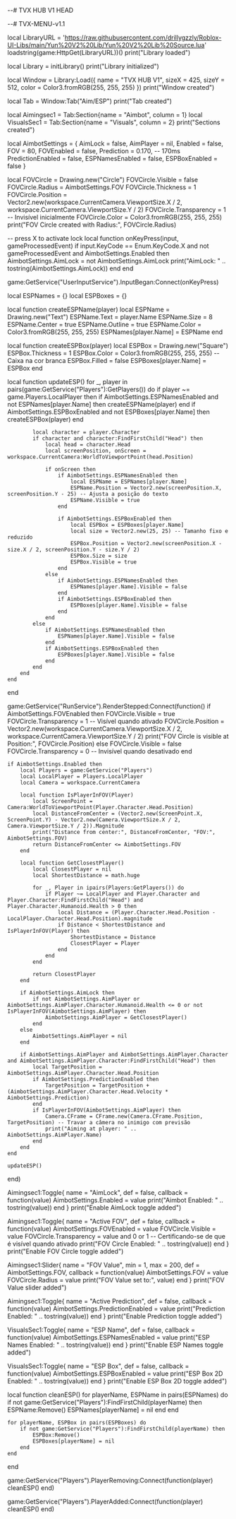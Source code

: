 --# TVX HUB V1 HEAD

--# TVX-MENU-v1.1

local LibraryURL = 'https://raw.githubusercontent.com/drillygzzly/Roblox-UI-Libs/main/Yun%20V2%20Lib/Yun%20V2%20Lib%20Source.lua'
loadstring(game:HttpGet(LibraryURL))()
print("Library loaded")

local Library = initLibrary()
print("Library initialized")

local Window = Library:Load({
    name = "TVX HUB V1",
    sizeX = 425,
    sizeY = 512,
    color = Color3.fromRGB(255, 255, 255)
})
print("Window created")

local Tab = Window:Tab("Aim/ESP")
print("Tab created")

local Aimingsec1 = Tab:Section{name = "Aimbot", column = 1}
local VisualsSec1 = Tab:Section{name = "Visuals", column = 2}
print("Sections created")

local AimbotSettings = {
    AimLock = false,
    AimPlayer = nil,
    Enabled = false,
    FOV = 80,
    FOVEnabled = false,
    Prediction = 0.170, -- 170ms
    PredictionEnabled = false,
    ESPNamesEnabled = false,
    ESPBoxEnabled = false
}

local FOVCircle = Drawing.new("Circle")
FOVCircle.Visible = false
FOVCircle.Radius = AimbotSettings.FOV
FOVCircle.Thickness = 1
FOVCircle.Position = Vector2.new(workspace.CurrentCamera.ViewportSize.X / 2, workspace.CurrentCamera.ViewportSize.Y / 2)
FOVCircle.Transparency = 1 -- Invisível inicialmente
FOVCircle.Color = Color3.fromRGB(255, 255, 255)
print("FOV Circle created with Radius:", FOVCircle.Radius)

-- press X to activate lock
local function onKeyPress(input, gameProcessedEvent)
    if input.KeyCode == Enum.KeyCode.X and not gameProcessedEvent and AimbotSettings.Enabled then
        AimbotSettings.AimLock = not AimbotSettings.AimLock
        print("AimLock: " .. tostring(AimbotSettings.AimLock))
    end
end

game:GetService("UserInputService").InputBegan:Connect(onKeyPress)

local ESPNames = {}
local ESPBoxes = {}

local function createESPName(player)
    local ESPName = Drawing.new("Text")
    ESPName.Text = player.Name
    ESPName.Size = 8
    ESPName.Center = true
    ESPName.Outline = true
    ESPName.Color = Color3.fromRGB(255, 255, 255)
    ESPNames[player.Name] = ESPName
end

local function createESPBox(player)
    local ESPBox = Drawing.new("Square")
    ESPBox.Thickness = 1
    ESPBox.Color = Color3.fromRGB(255, 255, 255) -- Caixa na cor branca
    ESPBox.Filled = false
    ESPBoxes[player.Name] = ESPBox
end

local function updateESP()
    for _, player in pairs(game:GetService("Players"):GetPlayers()) do
        if player ~= game.Players.LocalPlayer then
            if AimbotSettings.ESPNamesEnabled and not ESPNames[player.Name] then
                createESPName(player)
            end
            if AimbotSettings.ESPBoxEnabled and not ESPBoxes[player.Name] then
                createESPBox(player)
            end

            local character = player.Character
            if character and character:FindFirstChild("Head") then
                local head = character.Head
                local screenPosition, onScreen = workspace.CurrentCamera:WorldToViewportPoint(head.Position)

                if onScreen then
                    if AimbotSettings.ESPNamesEnabled then
                        local ESPName = ESPNames[player.Name]
                        ESPName.Position = Vector2.new(screenPosition.X, screenPosition.Y - 25) -- Ajusta a posição do texto
                        ESPName.Visible = true
                    end

                    if AimbotSettings.ESPBoxEnabled then
                        local ESPBox = ESPBoxes[player.Name]
                        local size = Vector2.new(25, 25) -- Tamanho fixo e reduzido
                        ESPBox.Position = Vector2.new(screenPosition.X - size.X / 2, screenPosition.Y - size.Y / 2)
                        ESPBox.Size = size
                        ESPBox.Visible = true
                    end
                else
                    if AimbotSettings.ESPNamesEnabled then
                        ESPNames[player.Name].Visible = false
                    end
                    if AimbotSettings.ESPBoxEnabled then
                        ESPBoxes[player.Name].Visible = false
                    end
                end
            else
                if AimbotSettings.ESPNamesEnabled then
                    ESPNames[player.Name].Visible = false
                end
                if AimbotSettings.ESPBoxEnabled then
                    ESPBoxes[player.Name].Visible = false
                end
            end
        end
    end
end

game:GetService("RunService").RenderStepped:Connect(function()
    if AimbotSettings.FOVEnabled then
        FOVCircle.Visible = true
        FOVCircle.Transparency = 1 -- Visível quando ativado
        FOVCircle.Position = Vector2.new(workspace.CurrentCamera.ViewportSize.X / 2, workspace.CurrentCamera.ViewportSize.Y / 2)
        print("FOV Circle is visible at Position:", FOVCircle.Position)
    else
        FOVCircle.Visible = false
        FOVCircle.Transparency = 0 -- Invisível quando desativado
    end

    if AimbotSettings.Enabled then
        local Players = game:GetService("Players")
        local LocalPlayer = Players.LocalPlayer
        local Camera = workspace.CurrentCamera

        local function IsPlayerInFOV(Player)
            local ScreenPoint = Camera:WorldToViewportPoint(Player.Character.Head.Position)
            local DistanceFromCenter = (Vector2.new(ScreenPoint.X, ScreenPoint.Y) - Vector2.new(Camera.ViewportSize.X / 2, Camera.ViewportSize.Y / 2)).Magnitude
            print("Distance from center:", DistanceFromCenter, "FOV:", AimbotSettings.FOV)
            return DistanceFromCenter <= AimbotSettings.FOV
        end

        local function GetClosestPlayer()
            local ClosestPlayer = nil
            local ShortestDistance = math.huge

            for _, Player in ipairs(Players:GetPlayers()) do
                if Player ~= LocalPlayer and Player.Character and Player.Character:FindFirstChild("Head") and Player.Character.Humanoid.Health > 0 then
                    local Distance = (Player.Character.Head.Position - LocalPlayer.Character.Head.Position).magnitude
                    if Distance < ShortestDistance and IsPlayerInFOV(Player) then
                        ShortestDistance = Distance
                        ClosestPlayer = Player
                    end
                end
            end

            return ClosestPlayer
        end

        if AimbotSettings.AimLock then
            if not AimbotSettings.AimPlayer or AimbotSettings.AimPlayer.Character.Humanoid.Health <= 0 or not IsPlayerInFOV(AimbotSettings.AimPlayer) then
                AimbotSettings.AimPlayer = GetClosestPlayer()
            end
        else
            AimbotSettings.AimPlayer = nil
        end

        if AimbotSettings.AimPlayer and AimbotSettings.AimPlayer.Character and AimbotSettings.AimPlayer.Character:FindFirstChild("Head") then
            local TargetPosition = AimbotSettings.AimPlayer.Character.Head.Position
            if AimbotSettings.PredictionEnabled then
                TargetPosition = TargetPosition + (AimbotSettings.AimPlayer.Character.Head.Velocity * AimbotSettings.Prediction)
            end
            if IsPlayerInFOV(AimbotSettings.AimPlayer) then
                Camera.CFrame = CFrame.new(Camera.CFrame.Position, TargetPosition) -- Travar a câmera no inimigo com previsão
                print("Aiming at player: " .. AimbotSettings.AimPlayer.Name)
            end
        end
    end

    updateESP()
end)

Aimingsec1:Toggle{
    name = "AimLock",
    def = false,
    callback = function(value)
        AimbotSettings.Enabled = value
        print("Aimbot Enabled: " .. tostring(value))
    end
}
print("Enable AimLock toggle added")

Aimingsec1:Toggle{
    name = "Active FOV",
    def = false,
    callback = function(value)
        AimbotSettings.FOVEnabled = value
        FOVCircle.Visible = value
        FOVCircle.Transparency = value and 0 or 1 -- Certificando-se de que é visível quando ativado
        print("FOV Circle Enabled: " .. tostring(value))
    end
}
print("Enable FOV Circle toggle added")

Aimingsec1:Slider{
    name = "FOV Value",
    min = 1,
    max = 200,
    def = AimbotSettings.FOV,
    callback = function(value)
        AimbotSettings.FOV = value
        FOVCircle.Radius = value
        print("FOV Value set to:", value)
    end
}
print("FOV Value slider added")

Aimingsec1:Toggle{
    name = "Active Prediction",
    def = false,
    callback = function(value)
        AimbotSettings.PredictionEnabled = value
        print("Prediction Enabled: " .. tostring(value))
    end
}
print("Enable Prediction toggle added")

VisualsSec1:Toggle{
    name = "ESP Name",
    def = false,
    callback = function(value)
        AimbotSettings.ESPNamesEnabled = value
        print("ESP Names Enabled: " .. tostring(value))
    end
}
print("Enable ESP Names toggle added")

VisualsSec1:Toggle{
    name = "ESP Box",
    def = false,
    callback = function(value)
        AimbotSettings.ESPBoxEnabled = value
        print("ESP Box 2D Enabled: " .. tostring(value))
    end
}
print("Enable ESP Box 2D toggle added")

local function cleanESP()
    for playerName, ESPName in pairs(ESPNames) do
        if not game:GetService("Players"):FindFirstChild(playerName) then
            ESPName:Remove()
            ESPNames[playerName] = nil
        end
    end

    for playerName, ESPBox in pairs(ESPBoxes) do
        if not game:GetService("Players"):FindFirstChild(playerName) then
            ESPBox:Remove()
            ESPBoxes[playerName] = nil
        end
    end
end

game:GetService("Players").PlayerRemoving:Connect(function(player)
    cleanESP()
end)

game:GetService("Players").PlayerAdded:Connect(function(player)
    cleanESP()
end)
